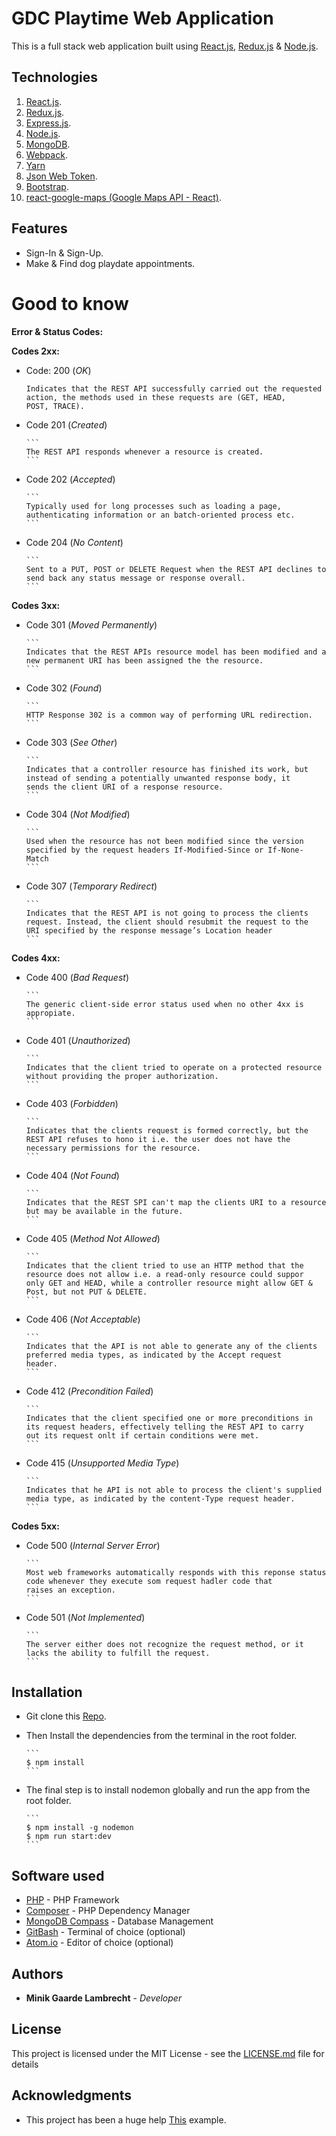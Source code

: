 # **GDC Playtime Web Application**

This is a full stack web application built using [React.js](https://reactjs.org/), [Redux.js](https://redux.js.org/) & [Node.js](https://nodejs.org/en/).

## **Technologies**

1.  [React.js](https://reactjs.org).
2.  [Redux.js](https://redux.js.org).
3.  [Express.js](https://expressjs.com).
4.  [Node.js](https://nodejs.org/en/).
5.  [MongoDB](https://www.mongodb.com).
6.  [Webpack](https://webpack.js.org).
7.  [Yarn](https://yarnpkg.com/en/)
8.  [Json Web Token](https://jwt.io).
9.  [Bootstrap](https://getbootstrap.com).
10. [react-google-maps (Google Maps API - React)](https://github.com/tomchentw/react-google-maps).

## **Features**

-   Sign-In & Sign-Up.
-   Make & Find dog playdate appointments.

# **Good to know**

**Error & Status Codes:**

**Codes 2xx:**

-   Code: 200 (_OK_)

        Indicates that the REST API successfully carried out the requested action, the methods used in these requests are (GET, HEAD,           POST, TRACE).
-   Code 201 (_Created_)

        ```
        The REST API responds whenever a resource is created.
        ```
-   Code 202 (_Accepted_)

        ```
        Typically used for long processes such as loading a page, authenticating information or an batch-oriented process etc.
        ```
-   Code 204 (_No Content_)

        ```
        Sent to a PUT, POST or DELETE Request when the REST API declines to send back any status message or response overall.
        ```

**Codes 3xx:**

-   Code 301 (_Moved Permanently_)

        ```
        Indicates that the REST APIs resource model has been modified and a new permanent URI has been assigned the the resource.
        ```
-   Code 302 (_Found_)

        ```
        HTTP Response 302 is a common way of performing URL redirection.
        ```
-   Code 303 (_See Other_)

        ```
        Indicates that a controller resource has finished its work, but instead of sending a potentially unwanted response body, it 
        sends the client URI of a response resource.
        ```
-   Code 304 (_Not Modified_)

        ```
        Used when the resource has not been modified since the version specified by the request headers If-Modified-Since or If-None-           Match
        ```
-   Code 307 (_Temporary Redirect_)

        ```
        Indicates that the REST API is not going to process the clients request. Instead, the client should resubmit the request to the         URI specified by the response message’s Location header
        ```

**Codes 4xx:**

-   Code 400 (_Bad Request_)
        
        ```
        The generic client-side error status used when no other 4xx is appropiate.
        ```
-   Code 401 (_Unauthorized_)

        ```
        Indicates that the client tried to operate on a protected resource without providing the proper authorization.
        ```
-   Code 403 (_Forbidden_)

        ```
        Indicates that the clients request is formed correctly, but the REST API refuses to hono it i.e. the user does not have the             necessary permissions for the resource.
        ```
-   Code 404 (_Not Found_)

        ```
        Indicates that the REST SPI can't map the clients URI to a resource but may be available in the future.
        ```
-   Code 405 (_Method Not Allowed_)

        ```
        Indicates that the client tried to use an HTTP method that the resource does not allow i.e. a read-only resource could suppor           only GET and HEAD, while a controller resource might allow GET & Post, but not PUT & DELETE.
        ```
-   Code 406 (_Not Acceptable_)

        ```
        Indicates that the API is not able to generate any of the clients preferred media types, as indicated by the Accept request             header.
        ```
-   Code 412 (_Precondition Failed_)

        ```
        Indicates that the client specified one or more preconditions in its request headers, effectively telling the REST API to carry         out its request onlt if certain conditions were met.
        ```
-   Code 415 (_Unsupported Media Type_)

        ```
        Indicates that he API is not able to process the client's supplied media type, as indicated by the content-Type request header.
        ```

**Codes 5xx:**

-   Code 500 (_Internal Server Error_)

        ```
        Most web frameworks automatically responds with this reponse status code whenever they execute som request hadler code that             raises an exception.
        ```
-   Code 501 (_Not Implemented_)

        ```
        The server either does not recognize the request method, or it lacks the ability to fulfill the request.
        ```

## **Installation**

-   Git clone this [Repo](https://github.com/MinikLambrecht/Gui-Project).
-   Then Install the dependencies from the terminal in   the root folder.

        ```
        $ npm install
        ```
-   The final step is to install nodemon globally and run the app from the root folder.

        ```
        $ npm install -g nodemon
        $ npm run start:dev
        ```

## Software used

-   [PHP](http://php.net/downloads.php) - PHP Framework
-   [Composer](https://getcomposer.org/download/) - PHP Dependency Manager
-   [MongoDB Compass](https://www.mongodb.com/products/compass) - Database Management
-   [GitBash](https://git-scm.com/downloads) - Terminal of choice (optional)
-   [Atom.io](https://atom.io/) - Editor of choice (optional)

## Authors

-   **Minik Gaarde Lambrecht** - _Developer_

## License

This project is licensed under the MIT License - see the [LICENSE.md](LICENSE.md) file for details

## Acknowledgments

-   This project has been a huge help [This](https://appdividend.com/2018/07/18/react-redux-node-mongodb-jwt-authentication/) example.
